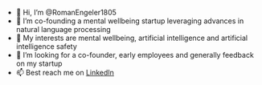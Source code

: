 - 👋 Hi, I’m @RomanEngeler1805
- 🌱 I’m co-founding a mental wellbeing startup leveraging advances in natural language processing
- 👀 My interests are mental wellbeing, artificial intelligence and artificial intelligence safety
- 💞️ I’m looking for a co-founder, early employees and generally feedback on my startup
- 📫 Best reach me on [LinkedIn](https://www.linkedin.com/in/roman-engeler-54416212b/)

<!---
RomanEngeler1805/RomanEngeler1805 is a ✨ special ✨ repository because its `README.md` (this file) appears on your GitHub profile.
You can click the Preview link to take a look at your changes.
--->
